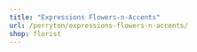 ```yaml
---
title: "Expressions Flowers-n-Accents"
url: /perryton/expressions-flowers-n-accents/
shop: florist
---
```

